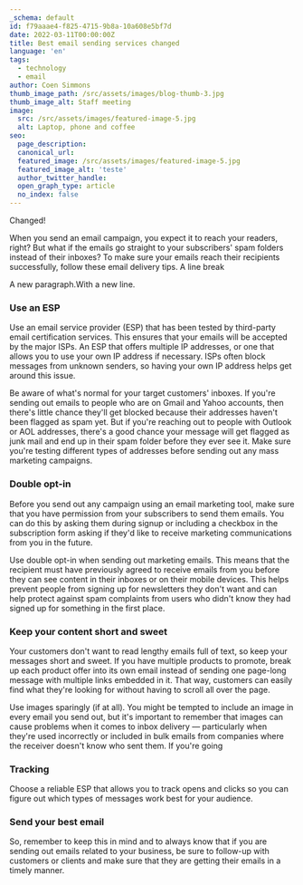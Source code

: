 ```yaml
---
_schema: default
id: f79aaae4-f825-4715-9b8a-10a608e5bf7d
date: 2022-03-11T00:00:00Z
title: Best email sending services changed
language: 'en'
tags:
  - technology
  - email
author: Coen Simmons
thumb_image_path: /src/assets/images/blog-thumb-3.jpg
thumb_image_alt: Staff meeting
image:
  src: /src/assets/images/featured-image-5.jpg
  alt: Laptop, phone and coffee
seo:
  page_description:
  canonical_url:
  featured_image: /src/assets/images/featured-image-5.jpg
  featured_image_alt: 'teste'
  author_twitter_handle:
  open_graph_type: article
  no_index: false
---
```


Changed!

When you send an email campaign, you expect it to reach your readers, right? But
what if the emails go straight to your subscribers' spam folders instead of
their inboxes? To make sure your emails reach their recipients successfully,
follow these email delivery tips. A line break

A new paragraph.With a new line.

### Use an ESP

Use an email service provider (ESP) that has been tested by third-party email
certification services. This ensures that your emails will be accepted by the
major ISPs. An ESP that offers multiple IP addresses, or one that allows you to
use your own IP address if necessary. ISPs often block messages from unknown
senders, so having your own IP address helps get around this issue.

Be aware of what's normal for your target customers' inboxes. If you're sending
out emails to people who are on Gmail and Yahoo accounts, then there's little
chance they'll get blocked because their addresses haven't been flagged as spam
yet. But if you're reaching out to people with Outlook or AOL addresses, there's
a good chance your message will get flagged as junk mail and end up in their
spam folder before they ever see it. Make sure you're testing different types of
addresses before sending out any mass marketing campaigns.

### Double opt-in

Before you send out any campaign using an email marketing tool, make sure that
you have permission from your subscribers to send them emails. You can do this
by asking them during signup or including a checkbox in the subscription form
asking if they'd like to receive marketing communications from you in the
future.

Use double opt-in when sending out marketing emails. This means that the
recipient must have previously agreed to receive emails from you before they can
see content in their inboxes or on their mobile devices. This helps prevent
people from signing up for newsletters they don't want and can help protect
against spam complaints from users who didn't know they had signed up for
something in the first place.

### Keep your content short and sweet

Your customers don't want to read lengthy emails full of text, so keep your
messages short and sweet. If you have multiple products to promote, break up
each product offer into its own email instead of sending one page-long message
with multiple links embedded in it. That way, customers can easily find what
they're looking for without having to scroll all over the page.

Use images sparingly (if at all). You might be tempted to include an image in
every email you send out, but it's important to remember that images can cause
problems when it comes to inbox delivery — particularly when they're used
incorrectly or included in bulk emails from companies where the receiver doesn't
know who sent them. If you're going

### Tracking

Choose a reliable ESP that allows you to track opens and clicks so you can
figure out which types of messages work best for your audience.

### Send your best email

So, remember to keep this in mind and to always know that if you are sending out
emails related to your business, be sure to follow-up with customers or clients
and make sure that they are getting their emails in a timely manner.
